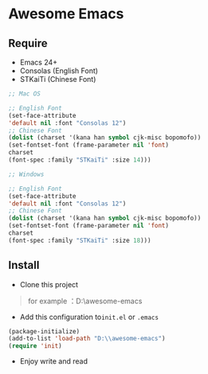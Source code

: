 # Awesome Emacs

## Require

- Emacs 24+
- Consolas (English Font)
- STKaiTi (Chinese Font)

```lisp
;; Mac OS

;; English Font
(set-face-attribute
'default nil :font "Consolas 12")
;; Chinese Font
(dolist (charset '(kana han symbol cjk-misc bopomofo))
(set-fontset-font (frame-parameter nil 'font)
charset
(font-spec :family "STKaiTi" :size 14)))
```

```lisp
;; Windows

;; English Font
(set-face-attribute
'default nil :font "Consolas 12")
;; Chinese Font
(dolist (charset '(kana han symbol cjk-misc bopomofo))
(set-fontset-font (frame-parameter nil 'font)
charset
(font-spec :family "STKaiTi" :size 18)))
```

## Install

- Clone this project

> for example ：D:\\awesome-emacs

- Add this configuration to`init.el` or `.emacs` 

```lisp
(package-initialize)
(add-to-list 'load-path "D:\\awesome-emacs")
(require 'init)
```

- Enjoy write and read

